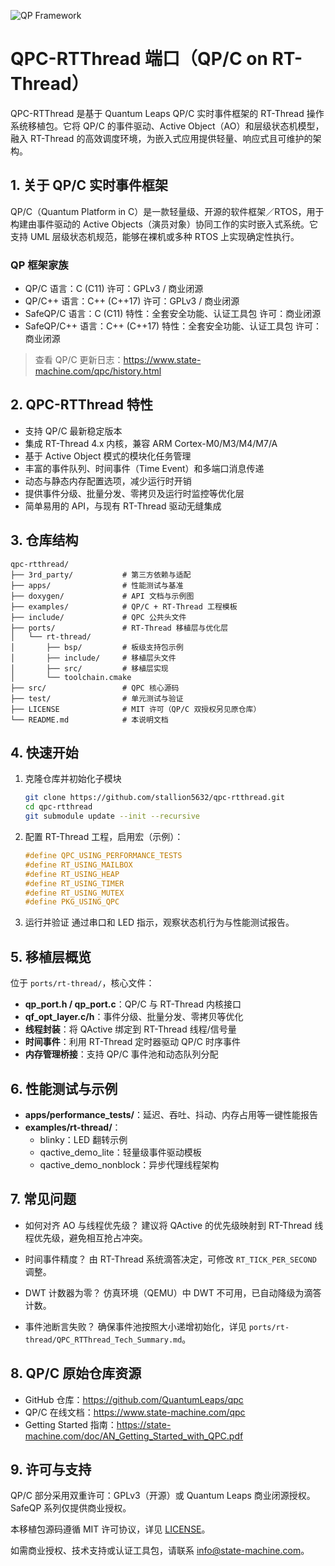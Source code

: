 ![QP Framework](doxygen/images/qp_banner.jpg)

# QPC-RTThread 端口（QP/C on RT-Thread）

QPC-RTThread 是基于 Quantum Leaps QP/C 实时事件框架的 RT-Thread 操作系统移植包。它将 QP/C 的事件驱动、Active Object（AO）和层级状态机模型，融入 RT-Thread 的高效调度环境，为嵌入式应用提供轻量、响应式且可维护的架构。


## 1. 关于 QP/C 实时事件框架

QP/C（Quantum Platform in C）是一款轻量级、开源的软件框架／RTOS，用于构建由事件驱动的 Active Objects（演员对象）协同工作的实时嵌入式系统。它支持 UML 层级状态机规范，能够在裸机或多种 RTOS 上实现确定性执行。

### QP 框架家族

- QP/C
  语言：C (C11)
  许可：GPLv3 / 商业闭源
- QP/C++
  语言：C++ (C++17)
  许可：GPLv3 / 商业闭源
- SafeQP/C
  语言：C (C11)
  特性：全套安全功能、认证工具包
  许可：商业闭源
- SafeQP/C++
  语言：C++ (C++17)
  特性：全套安全功能、认证工具包
  许可：商业闭源

> 查看 QP/C 更新日志：https://www.state-machine.com/qpc/history.html


## 2. QPC-RTThread 特性

- 支持 QP/C 最新稳定版本
- 集成 RT-Thread 4.x 内核，兼容 ARM Cortex-M0/M3/M4/M7/A
- 基于 Active Object 模式的模块化任务管理
- 丰富的事件队列、时间事件（Time Event）和多端口消息传递
- 动态与静态内存配置选项，减少运行时开销
- 提供事件分级、批量分发、零拷贝及运行时监控等优化层
- 简单易用的 API，与现有 RT-Thread 驱动无缝集成


## 3. 仓库结构

```text
qpc-rtthread/
├── 3rd_party/           # 第三方依赖与适配
├── apps/                # 性能测试与基准
├── doxygen/             # API 文档与示例图
├── examples/            # QP/C + RT-Thread 工程模板
├── include/             # QPC 公共头文件
├── ports/               # RT-Thread 移植层与优化层
│   └── rt-thread/
│       ├── bsp/         # 板级支持包示例
│       ├── include/     # 移植层头文件
│       ├── src/         # 移植层实现
│       └── toolchain.cmake
├── src/                 # QPC 核心源码
├── test/                # 单元测试与验证
├── LICENSE              # MIT 许可（QP/C 双授权另见原仓库）
└── README.md            # 本说明文档
```


## 4. 快速开始

1. 克隆仓库并初始化子模块

   ```bash
   git clone https://github.com/stallion5632/qpc-rtthread.git
   cd qpc-rtthread
   git submodule update --init --recursive
   ```

2. 配置 RT-Thread 工程，启用宏（示例）：

   ```c
   #define QPC_USING_PERFORMANCE_TESTS
   #define RT_USING_MAILBOX
   #define RT_USING_HEAP
   #define RT_USING_TIMER
   #define RT_USING_MUTEX
   #define PKG_USING_QPC
   ```



3. 运行并验证
   通过串口和 LED 指示，观察状态机行为与性能测试报告。


## 5. 移植层概览

位于 `ports/rt-thread/`，核心文件：

- **qp_port.h / qp_port.c**：QP/C 与 RT-Thread 内核接口
- **qf_opt_layer.c/h**：事件分级、批量分发、零拷贝等优化
- **线程封装**：将 QActive 绑定到 RT-Thread 线程/信号量
- **时间事件**：利用 RT-Thread 定时器驱动 QP/C 时序事件
- **内存管理桥接**：支持 QP/C 事件池和动态队列分配


## 6. 性能测试与示例

- **apps/performance_tests/**：延迟、吞吐、抖动、内存占用等一键性能报告
- **examples/rt-thread/**：
  - blinky：LED 翻转示例
  - qactive_demo_lite：轻量级事件驱动模板
  - qactive_demo_nonblock：异步代理线程架构


## 7. 常见问题

- 如何对齐 AO 与线程优先级？
  建议将 QActive 的优先级映射到 RT-Thread 线程优先级，避免相互抢占冲突。

- 时间事件精度？
  由 RT-Thread 系统滴答决定，可修改 `RT_TICK_PER_SECOND` 调整。

- DWT 计数器为零？
  仿真环境（QEMU）中 DWT 不可用，已自动降级为滴答计数。

- 事件池断言失败？
  确保事件池按照大小递增初始化，详见 `ports/rt-thread/QPC_RTThread_Tech_Summary.md`。


## 8. QP/C 原始仓库资源

- GitHub 仓库：https://github.com/QuantumLeaps/qpc
- QP/C 在线文档：https://www.state-machine.com/qpc
- Getting Started 指南：https://state-machine.com/doc/AN_Getting_Started_with_QPC.pdf


## 9. 许可与支持

QP/C 部分采用双重许可：GPLv3（开源）或 Quantum Leaps 商业闭源授权。
SafeQP 系列仅提供商业授权。

本移植包源码遵循 MIT 许可协议，详见 [LICENSE](./LICENSE)。

如需商业授权、技术支持或认证工具包，请联系 info@state-machine.com。
